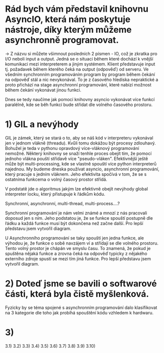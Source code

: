 # Rád bych vám představil knihovnu AsyncIO, která nám poskytuje nástroje, díky kterým můžeme asynchronně programovat.
-> Z názvu si můžete všimnout posledních 2 písmen - IO, což je zkratka pro I/O neboli input a output. 
Jedná se o situaci během které dochází k vnější komunikaci mezi interpreterem a jiným systémem. Klient představuje input tj. požadavek
během kterého čeká na output (odpověď) od serveru. Ve všedním synchronním programováním program by program během čekání na odpověď stál a nic nevykonával.
To je z časového hlediska nepraktické a proto přichází na stage asynchronní programování, které nabízí možnost během čekání vykonávat jinou funkci.

Dnes se tedy naučíme jak pomocí knihovny asyncio vykonávat více funkcí paralélně, kde se běh funkcí bude střídat dle volného časového prostoru.

# 1) GIL a nevýhody
GIL je zámek, který se stará o to, aby se náš kód v interpreteru vykonával jen v jednom vlákně (threadu). Kvůli tomu dokážou být procesy zdlouhavý. Bohužel je teda v pythonu opravdový více-vláknový programování nemožné. Některý knihovny se snaží tenhle proces obejít tím, že pomocí jednoho vlákna pouští střídavě více "pseudo-vláken". Efektivnější ještě může být multi-processing, kde se vlastně spouští více python interpreterů najednou. My budeme dneska používat asyncio, asynchronní programování, který pracuje s jedním vláknem. Jeho efektivita spočívá v tom, že se s ostatníma funkcema o volný časový prostor střídá.

V podstatě jde o algoritmus jakým lze efektivně obejít nevýhody global interpreter locku, který přistupuje k řádkům kódu.

Synchronní, asynchronní, multi-thread, multi-process....?

Synchronní programování je nám velmi známé a mnozí z nás pracovali doposud jen s ním. 
Jeho podstatou je, že se funkce spouští postupně dle řádku a každá funkce musí být dokončena než začne další.
Pro lepší představu jsem vytvořil diagram.

U Asynchronního programování se taky spouští jen jedna funkce, ale výhodou je, že funkce o sobě navzájem ví a střídají se dle volného prostoru.
Tento volný prostor je chápán ve smyslu času. To znamená, že pokud je spuštěna nějaká funkce a zrovna čeká na odpověď typicky z nějakého externího zdroje spustí se mezi tím jiná funkce.
Pro lepší představu jsem vytvořil diagram.

# 2) Doteď jsme se bavili o softwarové části, která byla čistě myšlenková. 
Fyzicky by se téma spojené s asynchronním programování dalo klasifikovat na 3 kategorie dle toho jak probíhá spouštění kódu vzhledem k hardwaru.

# 3)
3.1) 
3.2)
3.3)
3.4)
3.5)
3.6)
3.7)
3.8)
3.9)
3.10)
